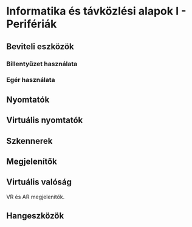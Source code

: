 # Informatika és távközlési alapok I - Perifériák

## Beviteli eszközök

### Billentyűzet használata

### Egér használata

## Nyomtatók

## Virtuális nyomtatók

## Szkennerek

## Megjelenítők

## Virtuális valóság

VR és AR megjelenítők.

## Hangeszközök
